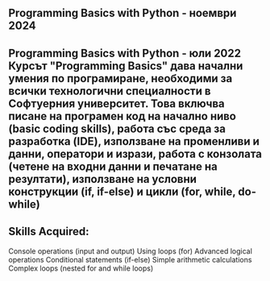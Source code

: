 Programming Basics with Python - ноември 2024
-------------------------------------------------------------------------------------
Programming Basics with Python - юли 2022
Курсът "Programming Basics" дава начални умения по програмиране, необходими за всички технологични специалности в Софтуерния университет. Това включва писане на програмен код на начално ниво (basic coding skills), 
работа със среда за разработка (IDE), използване на променливи и данни, оператори и изрази, работа с конзолата (четене на входни данни и печатане на резултати), използване на условни конструкции (if, if-else) 
и цикли (for, while, do-while)
----------------------------------------------------------------------------------------
Skills Acquired:
--------------------------------------------------------------------------------------
 Console operations (input and output)
 Using loops (for)
 Advanced logical operations
 Conditional statements (if-else)
 Simple arithmetic calculations
 Complex loops (nested for and while loops)
